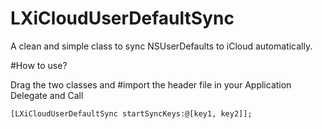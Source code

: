 # LXiCloudUserDefaultSync
A clean and simple class to sync NSUserDefaults to iCloud automatically.

#How to use?

Drag the two classes and #import the header file in your Application Delegate and Call 

```objc
[LXiCloudUserDefaultSync startSyncKeys:@[key1, key2]];
```
